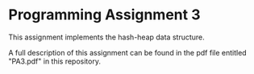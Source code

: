 # Programming Assignment 3

This assignment implements the hash-heap data structure.

A full description of this assignment can be found in the pdf file entitled "PA3.pdf" in this repository.

